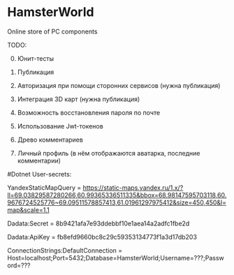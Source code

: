 # HamsterWorld
Online store of PC components

TODO:

0) Юнит-тесты

1) Публикация

2) Авторизация при помощи сторонних сервисов (нужна публикация)

3) Интеграция 3D карт (нужна публикация)

4) Возможность восстановления пароля по почте

5) Использование Jwt-токенов

6) Древо комментариев

7) Личный профиль (в нём отображаются аватарка, последние комментарии)

#Dotnet User-secrets:

YandexStaticMapQuery = https://static-maps.yandex.ru/1.x/?ll=69.03829587280266,60.99365336511335&bbox=68.98147595703118,60.9676724525776~69.09511578857413,61.01961297975412&size=450,450&l=map&scale=1.1 

Dadata:Secret = 8b9421afa7e93ddebbf10e1aea14a2adfc1fbe2d 

Dadata:ApiKey = fb8efd9660bc8c29c59353134773f1a3d17db203 

ConnectionStrings:DefaultConnection = Host=localhost;Port=5432;Database=HamsterWorld;Username=???;Password=???
